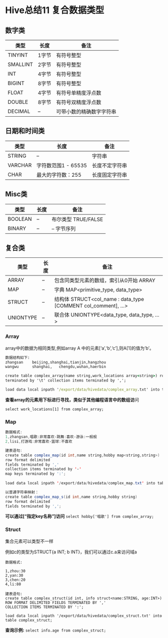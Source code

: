 # Hive总结11 复合数据类型

## 数字类

| 类型     | 长度  | 备注                     |
| -------- | ----- | ------------------------ |
| TINYINT  | 1字节 | 有符号整型               |
| SMALLINT | 2字节 | 有符号整型               |
| INT      | 4字节 | 有符号整型               |
| BIGINT   | 8字节 | 有符号整型               |
| FLOAT    | 4字节 | 有符号单精度浮点数       |
| DOUBLE   | 8字节 | 有符号双精度浮点数       |
| DECIMAL  | –     | 可带小数的精确数字字符串 |

## 日期和时间类

| 类型    | 长度                | 备注           |
| ------- | ------------------- | -------------- |
| STRING  | –                   | 字符串         |
| VARCHAR | 字符数范围1 - 65535 | 长度不定字符串 |
| CHAR    | 最大的字符数：255   | 长度固定字符串 |

## Misc类

| 类型    | 长度 | 备注                |
| ------- | ---- | ------------------- |
| BOOLEAN | –    | 布尔类型 TRUE/FALSE |
| BINARY  | –    | – 字节序列          |

## 复合类

| 类型      | 长度 | 备注                                                         |
| --------- | ---- | ------------------------------------------------------------ |
| ARRAY     | –    | 包含同类型元素的数组，索引从0开始 ARRAY                      |
| MAP       | –    | 字典 MAP<primitive_type, data_type>                          |
| STRUCT    | –    | 结构体 STRUCT<col_name : data_type [COMMENT col_comment], …> |
| UNIONTYPE | –    | 联合体 UNIONTYPE<data_type, data_type, …>                    |



### Array

array中的数据为相同类型,例如array A 中的元素[‘a’,‘b’,‘c’],则A[1]的值为’b’。

```cmd
数据结构如下:
zhangsan    beijing,shanghai,tianjin,hangzhou 
wangwu      shanghai,   chengdu,wuhan,haerbin

create table complex_array(name string,work_locations array<string>) row format delimited fields
terminated by '\t' collection items terminated by ',';

load data local inpath '/export/data/hivedata/complex_array.txt' into table complex_array;
```

**查看array的元素用下标进行寻找，类似于其他编程语言中的数组访**问

```
select work_locations[1] from complex_array;
```



### Map

```java
数据格式:
1,zhangsan,唱歌:非常喜欢‐跳舞:喜欢‐游泳:一般般
2,lisi,打游戏:非常喜欢‐篮球:不喜欢

建表语句:
create table complex_map(id int,name string,hobby map<string,string>)
row format delimited 
fields terminated by ','
collection items terminated by '‐'
map keys terminated by ':';
 
load data local inpath '/export/data/hivedata/complex_map.txt' into table complex_map; 

以普通字符串映射：
create table complex_map_s(id int,name string,hobby string)
row format delimited 
fields terminated by ',';
```

**可以通过[“指定key名称”]访问**
`select hobby['唱歌'] from complex_array;`

### Struct

集合元素可以类型不一样

例如c的类型为STRUCT{a INT; b INT}，我们可以通过c.a来访问域a

```
数据格式:

1,zhou:30
2,yan:30
3,chen:20
4,li:80

建表语句:
create table complex_struct(id int, info struct<name:STRING, age:INT>)
ROW FORMAT DELIMITED FIELDS TERMINATED BY ','                       
COLLECTION ITEMS TERMINATED BY ':';   

load data local inpath '/export/data/hivedata/complex_struct.txt' into table complex_struct;
```

**查询示例:**
`select info.age from complex_struct;`
